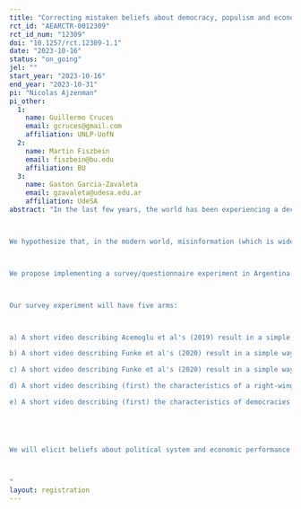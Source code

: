```yaml
---
title: "Correcting mistaken beliefs about democracy, populism and economic performance"
rct_id: "AEARCTR-0012309"
rct_id_num: "12309"
doi: "10.1257/rct.12309-1.1"
date: "2023-10-16"
status: "on_going"
jel: ""
start_year: "2023-10-16"
end_year: "2023-10-31"
pi: "Nicolas Ajzenman"
pi_other:
  1:
    name: Guillermo Cruces
    email: gcruces@gmail.com
    affiliation: UNLP-UofN
  2:
    name: Martin Fiszbein
    email: fiszbein@bu.edu
    affiliation: BU
  3:
    name: Gaston Garcia-Zavaleta
    email: gzavaleta@udesa.edu.ar
    affiliation: UdeSA
abstract: "In the last few years, the world has been experiencing a decline in support for democratic regimes. This fact is evident from surveys (such as the World Values Survey) and electoral results across the globe. As documented by Guriev and Papaioannou (2022), the proportion of populist regimes with autocratic tendencies has grown heavily since the beginning of the century. A recent paper by Acemoglu et al. (2021) shows that democracies breed their support only when they are successful, specifically regarding specific socio-economic outcomes (growth, equality, peace, low levels of corruption, public goods). Interestingly, in the last years pre-COVID, the world has also experienced relative prosperity, which poses a puzzle: why is democracy losing support if it is relatively successful? 

We hypothesize that, in the modern world, misinformation (which is widespread) could soften the relationship between successful democracies and support for democracy because many people wrongly perceive that an autocracy (or a populist government with certain autocratic tendencies) could outperform their current democratic regimes. Acemoglu et al (2019) show that, indeed, democracies cause growth and, recently Funke et al. (2020) show that populism reduces growth, but it is likely that people ignore these relationships and thus have a mistaken belief about which system has a better economic performance. If this is true, an information intervention based on scientific facts, showing that democracies that are not populist have on average better performances, could trigger an increase in support for democracy. 

We propose implementing a survey/questionnaire experiment in Argentina before the upcoming presidential elections. Survey shows that Argentinians are tired of the apparent economic failures of the system (GDP per capita is virtually stagnated since 2011) and thus seem to be supporting populist candidates with clear autocratic tendencies.

Our survey experiment will have five arms: 

a) A short video describing Acemoglu et al's (2019) result in a simple way, explaining that on average democracies grow faster than autocracies. It will also describe (first) the characteristics of a democracy and autocracy.
b) A short video describing Funke et al's (2020) result in a simple way, explaining that on average right wing populist governments have lower growth rates. It will also describe (first) the characteristics of a right-wing and a left-wing populist government.
c) A short video describing Funke et al's (2020) result in a simple way, explaining that on average left wing populist governments have lower growth rates. It will also describe (first) the characteristics of a right-wing and a left-wing populist government.
d) A short video describing (first) the characteristics of a right-wing and a left-wing populist government, without mentioning their economic performance. (CONTROL 1)
e) A short video describing (first) the characteristics of democracies and autocracies without mentioning their economic performance. (CONTROL 2)


We will elicit beliefs about political system and economic performance (pre and post-treatment), about attitudes towards democratic and populist (right and left) governments and, finally, voting preferences for the incoming election in Argentina. 

"
layout: registration
---
```


